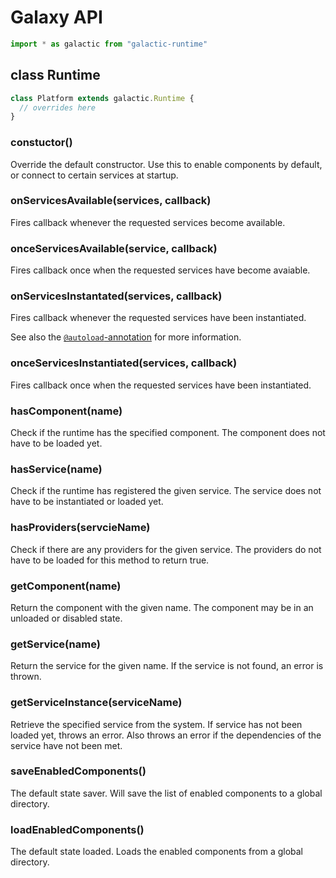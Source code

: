 Galaxy API
==========

```ts
import * as galactic from "galactic-runtime"
```

## class Runtime

```ts
class Platform extends galactic.Runtime {
  // overrides here
}
```

### constuctor()

Override the default constructor. Use this to enable components by default, or
connect to certain services at startup.

### onServicesAvailable(services, callback)

Fires callback whenever the requested services become available.

### onceServicesAvailable(service, callback)

Fires callback once when the requested services have become avaiable.

### onServicesInstantated(services, callback)

Fires callback whenever the requested services have been instantiated.

See also the
[`@autoload`-annotation](http://github.com/GalacticJS/galaxy/wiki/Annotations)
for more information.

### onceServicesInstantiated(services, callback)

Fires callback once when the requested services have been instantiated.

### hasComponent(name)

Check if the runtime has the specified component. The component does not have
to be loaded yet.

### hasService(name)

Check if the runtime has registered the given service. The service does not
have to be instantiated or loaded yet.

### hasProviders(servcieName)

Check if there are any providers for the given service. The providers do not
have to be loaded for this method to return true.

### getComponent(name)

Return the component with the given name. The component may be in an unloaded or disabled state.

### getService(name)

Return the service for the given name. If the service is not found, an
error is thrown.

### getServiceInstance(serviceName)

Retrieve the specified service from the system. If service has not been loaded
yet, throws an error. Also throws an error if the dependencies of the service 
have not been met.

### saveEnabledComponents()

The default state saver. Will save the list of enabled components to a global directory.

### loadEnabledComponents()

The default state loaded. Loads the enabled components from a global directory.

